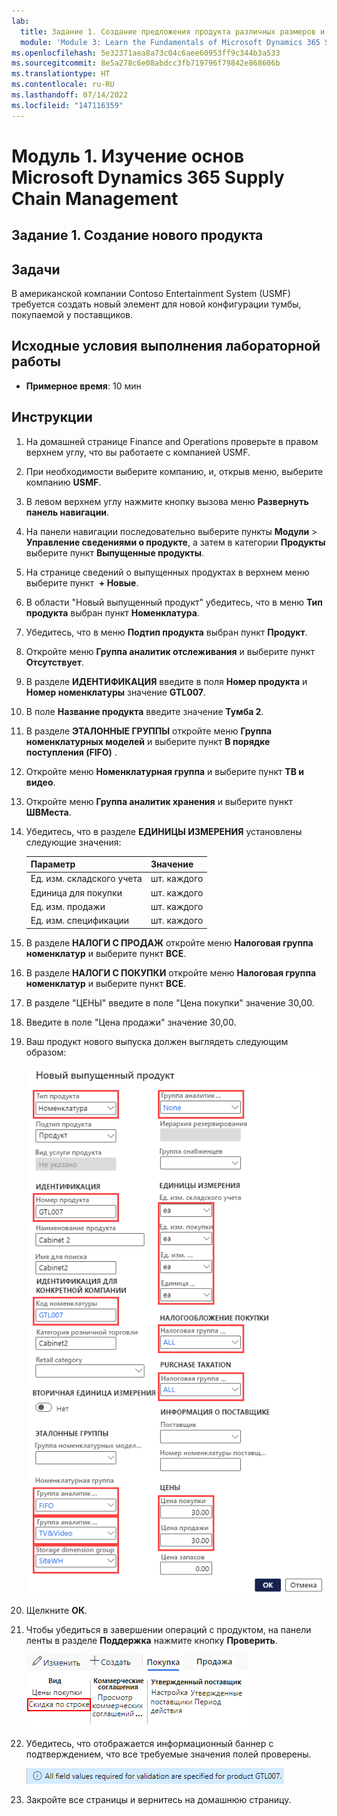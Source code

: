 ```yaml
---
lab:
  title: Задание 1. Создание предложения продукта различных размеров и цветов
  module: 'Module 3: Learn the Fundamentals of Microsoft Dynamics 365 Supply Chain Management'
ms.openlocfilehash: 5e32371aea8a73c04c6aee60953ff9c344b3a533
ms.sourcegitcommit: 8e5a278c6e08abdcc3fb719796f79842e868606b
ms.translationtype: HT
ms.contentlocale: ru-RU
ms.lasthandoff: 07/14/2022
ms.locfileid: "147116359"
---
```

# <a name="module-1-learn-the-fundamentals-of-microsoft-dynamics-365-supply-chain-management"></a>Модуль 1. Изучение основ Microsoft Dynamics 365 Supply Chain Management

## <a name="lab-1---create-a-new-product"></a>Задание 1. Создание нового продукта

## <a name="objectives"></a>Задачи

В американской компании Contoso Entertainment System (USMF) требуется создать новый элемент для новой конфигурации тумбы, покупаемой у поставщиков.

## <a name="lab-setup"></a>Исходные условия выполнения лабораторной работы

   - **Примерное время**: 10 мин

## <a name="instructions"></a>Инструкции

1. На домашней странице Finance and Operations проверьте в правом верхнем углу, что вы работаете с компанией USMF.

1. При необходимости выберите компанию, и, открыв меню, выберите компанию **USMF**.

1. В левом верхнем углу нажмите кнопку вызова меню **Развернуть панель навигации**.

1. На панели навигации последовательно выберите пункты **Модули** > **Управление сведениями о продукте**, а затем в категории **Продукты** выберите пункт **Выпущенные продукты**.

1. На странице сведений о выпущенных продуктах в верхнем меню выберите пункт  **+ Новые**.

1. В области "Новый выпущенный продукт" убедитесь, что в меню **Тип продукта** выбран пункт **Номенклатура**.

1. Убедитесь, что в меню **Подтип продукта** выбран пункт **Продукт**.

1. Откройте меню **Группа аналитик отслеживания** и выберите пункт **Отсутствует**.

1. В разделе **ИДЕНТИФИКАЦИЯ** введите в поля **Номер продукта** и **Номер номенклатуры** значение **GTL007**.

1. В поле **Название продукта** введите значение **Тумба 2**.

1. В разделе **ЭТАЛОННЫЕ ГРУППЫ** откройте меню **Группа номенклатурных моделей** и выберите пункт **В порядке поступления (FIFO)** .

1. Откройте меню **Номенклатурная группа** и выберите пункт **ТВ и видео**.

1. Откройте меню **Группа аналитик хранения** и выберите пункт **ШВМеста**.

1. Убедитесь, что в разделе **ЕДИНИЦЫ ИЗМЕРЕНИЯ** установлены следующие значения:

    | **Параметр**| **Значение**|
    | :--- | :--- |
    | Ед. изм. складского учета| шт. каждого|
    | Единица для покупки| шт. каждого|
    | Ед. изм. продажи| шт. каждого|
    | Ед. изм. спецификации| шт. каждого|

1. В разделе **НАЛОГИ С ПРОДАЖ** откройте меню **Налоговая группа номенклатур** и выберите пункт **ВСЕ**.

1. В разделе **НАЛОГИ С ПОКУПКИ** откройте меню **Налоговая группа номенклатур** и выберите пункт **ВСЕ**.

1. В разделе "ЦЕНЫ" введите в поле "Цена покупки" значение 30,00.

1. Введите в поле "Цена продажи" значение 30,00.

1. Ваш продукт нового выпуска должен выглядеть следующим образом:

    ![Экранное изображение, показывающее заполненную форму продукта нового выпуска](./media/lp1-m2-new-release-product.png)

1. Щелкните **ОК**.

1. Чтобы убедиться в завершении операций с продуктом, на панели ленты в разделе **Поддержка** нажмите кнопку **Проверить**.

    ![Экранное изображение, показывающее панель ленты с выделенной кнопкой «Проверить»](./media/lp1-m2-validate-ribbon-bar.png)

1. Убедитесь, что отображается информационный баннер с подтверждением, что все требуемые значения полей проверены.

    ![Экранное изображение уведомления о том, что все требуемые поля проверены](./media/lp1-m2-confirmation-of-validation.png)

1. Закройте все страницы и вернитесь на домашнюю страницу.
